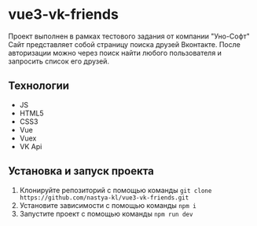 # vue3-vk-friends

Проект выполнен в рамках тестового задания от компании "Уно-Софт"
Сайт представляет собой страницу поиска друзей Вконтакте. После авторизации можно через поиск найти любого пользователя и запросить список его друзей.

## Технологии

- JS
- HTML5
- CSS3
- Vue
- Vuex
- VK Api

## Установка и запуск проекта

1. Клонируйте репозиторий с помощью команды `git clone https://github.com/nastya-kl/vue3-vk-friends.git`
2. Установите зависимости с помощью команды `npm i`
3. Запустите проект с помощью команды `npm run dev`
